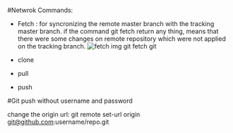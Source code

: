 #Netwrok Commands:
  - Fetch : for syncronizing the remote master branch with the tracking master branch. if the command   git fetch return any thing, means that there were some changes on remote repository which were not applied on the tracking branch. 
  ![fetch img](https://github.com/maryam-eslahi/git-course/tree/master/img/fetch1.PNG?raw=true)
git fetch 
git 


  - clone
  - pull
  - push
  
  
#Git push without username and password

change the origin url:
git remote set-url origin git@github.com:username/repo.git